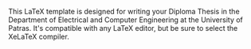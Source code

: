 This LaTeX template is designed for writing your Diploma Thesis in the Department of Electrical and Computer Engineering at the University of Patras. It's compatible with any LaTeX editor, but be sure to select the XeLaTeX compiler.
